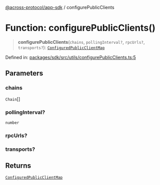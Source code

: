 [@across-protocol/app-sdk](../README.md) / configurePublicClients

# Function: configurePublicClients()

> **configurePublicClients**(`chains`, `pollingInterval?`, `rpcUrls?`, `transports?`): [`ConfiguredPublicClientMap`](../type-aliases/ConfiguredPublicClientMap.md)

Defined in: [packages/sdk/src/utils/configurePublicClients.ts:5](https://github.com/across-protocol/toolkit/blob/6b29eb5487c0ac0b498f1f420b1793303bd8b70a/packages/sdk/src/utils/configurePublicClients.ts#L5)

## Parameters

### chains

`Chain`[]

### pollingInterval?

`number`

### rpcUrls?

### transports?

## Returns

[`ConfiguredPublicClientMap`](../type-aliases/ConfiguredPublicClientMap.md)
